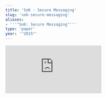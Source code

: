 ```yaml
---
title: 'SoK - Secure Messaging'
slug: 'sok-secure-messaging'
aliases:
- '''"SoK: Secure Messaging"'''
type: 'paper'
year: '"2015"'
---
```


![](https://static.meri.garden/c4a983fc44c9163582ce1fac8a794b11.pdf)